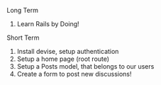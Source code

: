 Long Term
1. Learn Rails by Doing!

Short Term
1. Install devise, setup authentication
2. Setup a home page (root route)
3. Setup a Posts model, that belongs to our users
4. Create a form to post new discussions!
